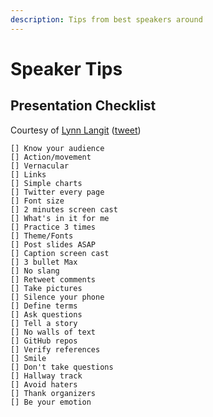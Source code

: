 ```yaml
---
description: Tips from best speakers around
---
```


# Speaker Tips

## Presentation Checklist

Courtesy of [Lynn Langit](https://twitter.com/lynnlangit) \([tweet](https://twitter.com/lynnlangit/status/1068708615136043008)\)

```
[] Know your audience
[] Action/movement
[] Vernacular
[] Links
[] Simple charts
[] Twitter every page
[] Font size
[] 2 minutes screen cast
[] What's in it for me
[] Practice 3 times
[] Theme/Fonts
[] Post slides ASAP
[] Caption screen cast
[] 3 bullet Max
[] No slang
[] Retweet comments
[] Take pictures
[] Silence your phone
[] Define terms
[] Ask questions
[] Tell a story
[] No walls of text
[] GitHub repos
[] Verify references
[] Smile
[] Don't take questions
[] Hallway track
[] Avoid haters
[] Thank organizers
[] Be your emotion
```



